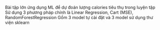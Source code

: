 Bài tập lớn ứng dụng ML để dự đoán lượng calories tiêu thụ trong luyện tập
Sử dụng 3 phương pháp chính là Linear Regression, Cart (MSE), RandomForestRegression
Gồm 3 model tự cài đặt và 3 model sử dụng thư viện sklearn
